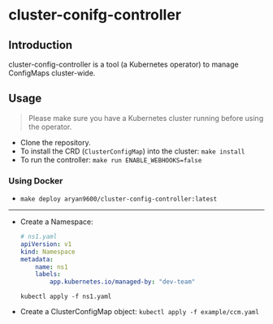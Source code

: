 # cluster-conifg-controller

## Introduction
cluster-config-controller is a tool (a Kubernetes operator) to manage ConfigMaps cluster-wide.

## Usage
> Please make sure you have a Kubernetes cluster running before using the operator.

* Clone the repository.
* To install the CRD (`ClusterConfigMap`) into the cluster: `make install`
* To run the controller: `make run ENABLE_WEBHOOKS=false`

### Using Docker
* `make deploy aryan9600/cluster-config-controller:latest`

---
* Create a Namespace:
    ```yaml
    # ns1.yaml
    apiVersion: v1
    kind: Namespace
    metadata:
        name: ns1
        labels:
            app.kubernetes.io/managed-by: "dev-team"
    ```
   `kubectl apply -f ns1.yaml` 
   
* Create a ClusterConfigMap object: `kubectl apply -f example/ccm.yaml`
